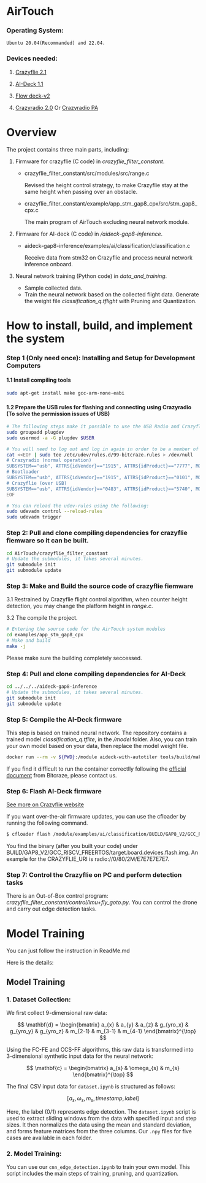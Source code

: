 # AirTouch


### Operating System: 
    Ubuntu 20.04(Recommanded) and 22.04.
### Devices needed:
1. [Crazyflie 2.1](https://www.bitcraze.io/products/old-products/crazyflie-2-1/)

2. [AI-Deck 1.1](https://www.bitcraze.io/products/ai-deck/)
    
3. [Flow deck-v2](https://www.bitcraze.io/products/flow-deck-v2/)

4. [Crazyradio 2.0](https://www.bitcraze.io/products/crazyradio-2-0/) Or [Crazyradio PA](https://www.bitcraze.io/products/crazyradio-pa/)


# Overview
The project contains three main parts, including:
1. Firmware for crazyflie (C code) in _crazyflie_filter_constant_.
    - crazyflie_filter_constant/src/modules/src/range.c

        Revised the height control strategy, to make Crazyflie stay at the same height when passing over an obstacle.

    - crazyflie_filter_constant/example/app_stm_gap8_cpx/src/stm_gap8_cpx.c
    
        The main program of AirTouch excluding neural network module.

2. Firmware for AI-deck (C code) in _/aideck-gap8-inference_.
    - aideck-gap8-inference/examples/ai/classification/classification.c

        Receive data from stm32 on Crazyflie and process neural network inference onboard. 

3. Neural network training (Python code) in _data_and_training_.
    - Sample collected data.
    - Train the neural network based on the collected flight data. Generate the weight file _classification_q.tflight_ with Pruning and Quantization.





# How to install, build, and implement the system
### Step 1 (Only need once): Installing and Setup for Development Computers
#### 1.1 Install compiling tools
```bash
sudo apt-get install make gcc-arm-none-eabi
```
#### 1.2 Prepare the USB rules for flashing and connecting using Crazyradio (To solve the permission issues of USB)
```bash
# The following steps make it possible to use the USB Radio and Crazyflie 2 over USB without being rooted.
sudo groupadd plugdev
sudo usermod -a -G plugdev $USER
```
```bash
# You will need to log out and log in again in order to be a member of the plugdev group. Copy-paste the following in your console, this will create the file /etc/udev/rules.d/99-bitcraze.rules:
cat <<EOF | sudo tee /etc/udev/rules.d/99-bitcraze.rules > /dev/null
# Crazyradio (normal operation)
SUBSYSTEM=="usb", ATTRS{idVendor}=="1915", ATTRS{idProduct}=="7777", MODE="0664", GROUP="plugdev"
# Bootloader
SUBSYSTEM=="usb", ATTRS{idVendor}=="1915", ATTRS{idProduct}=="0101", MODE="0664", GROUP="plugdev"
# Crazyflie (over USB)
SUBSYSTEM=="usb", ATTRS{idVendor}=="0483", ATTRS{idProduct}=="5740", MODE="0664", GROUP="plugdev"
EOF
```
```bash
# You can reload the udev-rules using the following:
sudo udevadm control --reload-rules
sudo udevadm trigger
```

### Step 2: Pull and clone compiling dependencies for __crazyflie fiemware__ so it can be built.
```bash
cd AirTouch/crazyflie_filter_constant
# Update the submodules, it takes several minutes.
git submodule init
git submodule update
```
### Step 3: Make and Build the source code of __crazyflie fiemware__
3.1 Restrained by Crazyflie flight control algorithm, when counter height detection, you may change the platform height in _range.c_. 

3.2 The compile the project.

```bash
# Entering the source code for the AirTouch system modules
cd examples/app_stm_gap8_cpx
# Make and build
make -j
```
Please make sure the building completely seccessed.


### Step 4: Pull and clone compiling dependencies for __AI-Deck__
```bash
cd ../../../aideck-gap8-inference
# Update the submodules, it takes several minutes.
git submodule init
git submodule update
```

### Step 5: Compile the AI-Deck firmware
This step is based on trained neural network. The repository contains a trained model _classification_q.tflite_, in the _/model_ folder. Also, you can train your own model based on your data, then replace the model weight file. 
```bash
docker run --rm -v ${PWD}:/module aideck-with-autotiler tools/build/make-example examples/ai/classification clean model build image
```
If you find it difficult to run the container correctlly following the [official document](https://www.bitcraze.io/documentation/repository/aideck-gap8-examples/master/ai-examples/classification-demo/) from Bitcraze, please contact us.


### Step 6: Flash AI-Deck firmware 
[See more on Crazyflie website](https://www.bitcraze.io/documentation/repository/aideck-gap8-examples/master/infrastructure/flashing/)

If you want over-the-air firmware updates, you can use the cfloader by running the following command.
```bash
$ cfloader flash /module/examples/ai/classification/BUILD/GAP8_V2/GCC_RISCV_FREERTOS/classification deck-bcAI:gap8-fw -w [CRAZYFLIE_URI]
```
You find the binary (after you built your code) under BUILD/GAP8_V2/GCC_RISCV_FREERTOS/target.board.devices.flash.img. An example for the CRAZYFLIE_URI is radio://0/80/2M/E7E7E7E7E7.


### Step 7: Control the Crazyflie on PC and perform detection tasks 
There is an Out-of-Box control program: _crazyflie_filter_constant/control/imu+fly_goto.py_. You can control the drone and carry out edge detection tasks.

# Model Training
You can just follow the instruction in ReadMe.md

Here is the details:

## Model Training
### 1. Dataset Collection:
We first collect 9-dimensional raw data:  

$$
\mathbf{d} = \begin{bmatrix}
a_{x} & a_{y} & a_{z} & g_{yro_x} & g_{yro_y} & g_{yro_z} & m_{2-1} & m_{3-1} & m_{4-1}
\end{bmatrix}^{\top}
$$  


Using the FC-FE and CCS-FF algorithms, this raw data is transformed into 3-dimensional synthetic input data for the neural network:  

$$
\mathbf{c} = \begin{bmatrix}
a_{s} & \omega_{s} & m_{s}
\end{bmatrix}^{\top}
$$  

The final CSV input data for `dataset.ipynb` is structured as follows:  

$$[a_{s}, \omega_{s}, m_{s}, timestamp, label]$$  

Here, the label (0/1) represents edge detection. The `dataset.ipynb` script is used to extract sliding windows from the data with specified input and step sizes. It then normalizes the data using the mean and standard deviation, and forms feature matrices from the three columns. Our `.npy` files for five cases are available in each folder.

### 2. Model Training:
You can use our `cnn_edge_detection.ipynb` to train your own model. This script includes the main steps of training, pruning, and quantization. 
